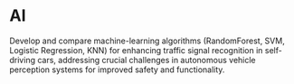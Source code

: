 # AI
Develop and compare machine-learning algorithms (RandomForest, SVM, Logistic Regression, KNN) for enhancing traffic signal recognition in self-driving cars, addressing crucial challenges in autonomous vehicle perception systems for improved safety and functionality.
